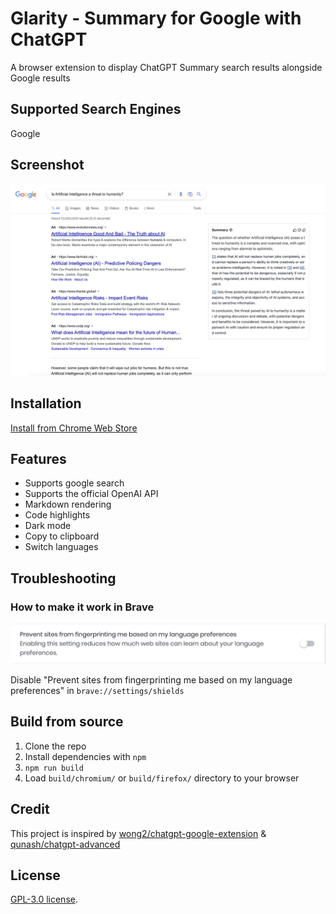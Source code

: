 # Glarity - Summary for Google with ChatGPT

A browser extension to display ChatGPT Summary search results alongside Google results

## Supported Search Engines

Google

## Screenshot

![Screenshot](screenshots/extension.png?raw=true)

## Installation

[Install from Chrome Web Store](https://chrome.google.com/webstore/detail/summary-for-google-with-c/cmnlolelipjlhfkhpohphpedmkfbobjc)

## Features

- Supports google search
- Supports the official OpenAI API
- Markdown rendering
- Code highlights
- Dark mode
- Copy to clipboard
- Switch languages

## Troubleshooting

### How to make it work in Brave

![Screenshot](screenshots/brave.png?raw=true)

Disable "Prevent sites from fingerprinting me based on my language preferences" in `brave://settings/shields`

## Build from source

1. Clone the repo
2. Install dependencies with `npm`
3. `npm run build`
4. Load `build/chromium/` or `build/firefox/` directory to your browser

## Credit

This project is inspired by [wong2/chatgpt-google-extension](https://github.com/wong2/chatgpt-google-extension) & [qunash/chatgpt-advanced](https://github.com/qunash/chatgpt-advanced)

## License

[GPL-3.0 license](LICENSE).
